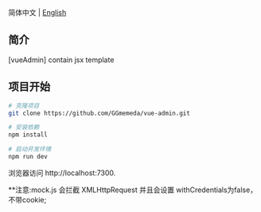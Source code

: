 简体中文 | [English](./README.md)

## 简介
[vueAdmin] contain jsx template

## 项目开始

```bash
# 克隆项目
git clone https://github.com/GGmemeda/vue-admin.git

# 安装依赖
npm install

# 启动开发环境
npm run dev
```
浏览器访问 http://localhost:7300.

**注意:mock.js 会拦截 XMLHttpRequest 并且会设置 withCredentials为false，不带cookie;
